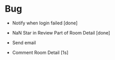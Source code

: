 # Bug

- Notify when login failed [done]

- NaN Star in Review Part of Room Detail [done]

- Send email

- Comment Room Detail [1s]
